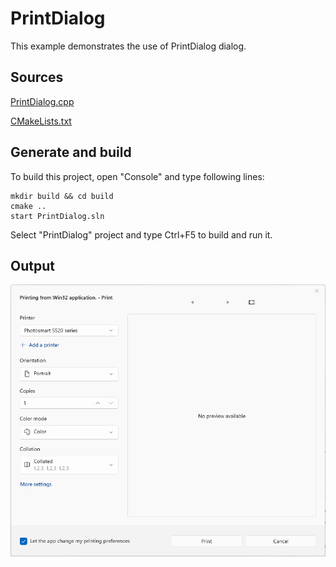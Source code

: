 # PrintDialog

This example demonstrates the use of PrintDialog dialog.

## Sources

[PrintDialog.cpp](PrintDialog.cpp)

[CMakeLists.txt](CMakeLists.txt)

## Generate and build

To build this project, open "Console" and type following lines:

``` shell
mkdir build && cd build
cmake .. 
start PrintDialog.sln
```

Select "PrintDialog" project and type Ctrl+F5 to build and run it.

## Output

![Screenshot](../../../docs/Pictures/PrintDialog.png)
